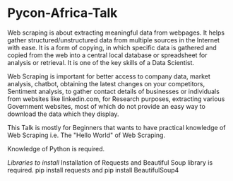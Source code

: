 # Pycon-Africa-Talk
Web scraping is about extracting meaningful data from webpages.  It helps gather structured/unstructured data from multiple sources in the Internet with ease. It is a form of copying, in which specific data is gathered and copied from the web into a central local database or spreadsheet for analysis or retrieval. It is one of the key skills of a Data Scientist.


Web Scraping is important for better access to company data, market analysis, chatbot, obtaining the latest changes on your competitors, Sentiment analysis, to gather contact details of businesses or individuals from websites like linkedin.com, for Research purposes, extracting various Government websites, most of which do not provide an easy way to download the data which they display.

This Talk is mostly for Beginners that wants to have practical knowledge of Web Scraping i.e. The "Hello World" of Web Scraping.

Knowledge of Python is required.

*Libraries to install*
Installation of Requests and Beautiful Soup library is required.
pip install requests and pip install BeautifulSoup4

